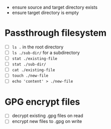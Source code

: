 - ensure source and target directory exists
- ensure target directory is empty

# Passthrough filesystem

- [ ] `ls .` in the root directory
- [ ] `ls ./sub-dir/` for a subdirectory
- [ ] `stat ./existing-file`
- [ ] `stat ./sub-dir/`
- [ ] `cat ./existing-file`
- [ ] `touch ./new-file`
- [ ] `echo 'content' > ./new-file`

# GPG encrypt files

- [ ] decrypt existing .gpg files on read
- [ ] encrypt new files to .gpg on write
